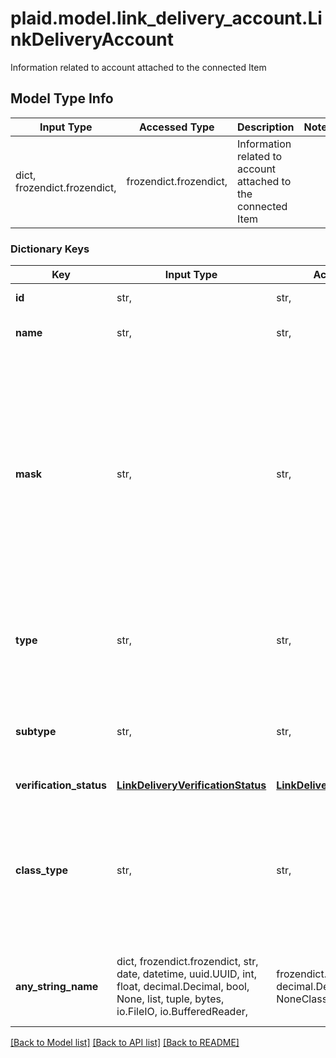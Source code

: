 # plaid.model.link_delivery_account.LinkDeliveryAccount

Information related to account attached to the connected Item

## Model Type Info
Input Type | Accessed Type | Description | Notes
------------ | ------------- | ------------- | -------------
dict, frozendict.frozendict,  | frozendict.frozendict,  | Information related to account attached to the connected Item | 

### Dictionary Keys
Key | Input Type | Accessed Type | Description | Notes
------------ | ------------- | ------------- | ------------- | -------------
**id** | str,  | str,  | The Plaid &#x60;account_id&#x60; | [optional] 
**name** | str,  | str,  | The official account name | [optional] 
**mask** | str,  | str,  | The last 2-4 alphanumeric characters of an account&#x27;s official account number. Note that the mask may be non-unique between an Item&#x27;s accounts. It may also not match the mask that the bank displays to the user. | [optional] 
**type** | str,  | str,  | The account type. See the [Account schema](https://plaid.com/docs/api/accounts/#account-type-schema) for a full list of possible values | [optional] 
**subtype** | str,  | str,  | The account subtype. See the [Account schema](https://plaid.com/docs/api/accounts/#account-type-schema) for a full list of possible values | [optional] 
**verification_status** | [**LinkDeliveryVerificationStatus**](LinkDeliveryVerificationStatus.md) | [**LinkDeliveryVerificationStatus**](LinkDeliveryVerificationStatus.md) |  | [optional] 
**class_type** | str,  | str,  | If micro-deposit verification is being used, indicates whether the account being verified is a &#x60;business&#x60; or &#x60;personal&#x60; account. | [optional] 
**any_string_name** | dict, frozendict.frozendict, str, date, datetime, uuid.UUID, int, float, decimal.Decimal, bool, None, list, tuple, bytes, io.FileIO, io.BufferedReader,  | frozendict.frozendict, str, decimal.Decimal, BoolClass, NoneClass, tuple, bytes, FileIO | any string name can be used but the value must be the correct type | [optional]

[[Back to Model list]](../../README.md#documentation-for-models) [[Back to API list]](../../README.md#documentation-for-api-endpoints) [[Back to README]](../../README.md)

